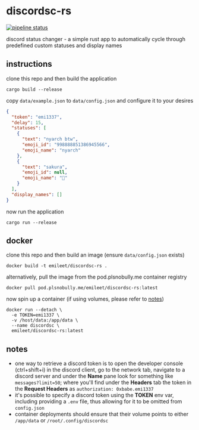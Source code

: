# discordsc-rs

[![pipeline status](https://git.plsnobully.me/emileet/discordsc-rs/badges/master/pipeline.svg)](https://git.plsnobully.me/emileet/discordsc-rs/-/commits/master)

discord status changer - a simple rust app to automatically cycle through predefined custom statuses and display names

## instructions

clone this repo and then build the application

```shell
cargo build --release
```

copy `data/example.json` to `data/config.json` and configure it to your desires

```json
{
  "token": "emi1337",
  "delay": 15,
  "statuses": [
    {
      "text": "nyarch btw",
      "emoji_id": "998888851386945566",
      "emoji_name": "nyarch"
    },
    {
      "text": "sakura",
      "emoji_id": null,
      "emoji_name": "🌸"
    }
  ],
  "display_names": []
}
```

now run the application

```shell
cargo run --release
```

## docker

clone this repo and then build an image (ensure `data/config.json` exists)

```shell
docker build -t emileet/discordsc-rs .
```

alternatively, pull the image from the pod.plsnobully.me container registry

```shell
docker pull pod.plsnobully.me/emileet/discordsc-rs:latest
```

now spin up a container (if using volumes, please refer to [notes](#notes))

```shell
docker run --detach \
  -e TOKEN=emi1337 \
  -v /host/data:/app/data \
  --name discordsc \
  emileet/discordsc-rs:latest
```

## notes

- one way to retrieve a discord token is to open the developer console (ctrl+shift+i) in the discord client, go to the network tab, navigate to a discord server and under the **Name** pane look for something like `messages?limit=50`; where you'll find under the **Headers** tab the token in the **Request Headers** as `authorization: 0xbabe.emi1337`
- it's possible to specify a discord token using the **TOKEN** env var, including providing a `.env` file, thus allowing for it to be omitted from `config.json`
- container deployments should ensure that their volume points to either `/app/data` or `/root/.config/discordsc`
